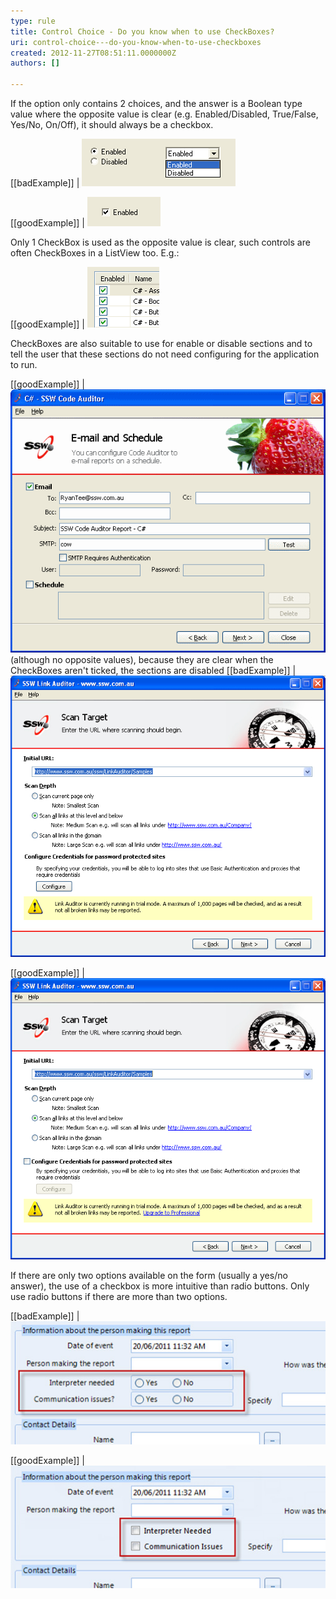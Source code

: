 ```yaml
---
type: rule
title: Control Choice - Do you know when to use CheckBoxes?
uri: control-choice---do-you-know-when-to-use-checkboxes
created: 2012-11-27T08:51:11.0000000Z
authors: []

---
```


If the option only contains 2 choices, and the answer is a Boolean type value where the opposite value is clear (e.g. Enabled/Disabled, True/False, Yes/No, On/Off), it should always be a checkbox.

[[badExample]]
| ![ Bad Example - Boolean options not using CheckBox](../../assets/NotUsingCheckBox.gif)

[[goodExample]]
| ![ Good Example - A CheckBox is used for Boolean type value ](../../assets/UsingCheckBox.gif)

Only 1 CheckBox is used as the opposite value is clear, such controls are often CheckBoxes in a ListView too. E.g.:

[[goodExample]]
| ![ Good Example - CheckBoxes in a ListView](../../assets/CheckBoxesInListView.gif)

CheckBoxes are also suitable to use for enable or disable sections and to tell the user that these sections do not need configuring for the application to run.

[[goodExample]]
| ![ Good Example - CheckBoxes are used ](../../assets/CheckBoxSection.gif)
(although no opposite values), because they are clear when the CheckBoxes aren't ticked, the sections are disabled
[[badExample]]
| ![ Bad Example - This screen implies that Configuring Credentials is required](../../assets/UseCheckBoxBad.gif)

[[goodExample]]
| ![ Good Example - This screen uses a CheckBox to signify that Configure Credentials is optional](../../assets/UseCheckBoxGood.gif)

If there are only two options available on the form (usually a yes/no answer), the use of a checkbox is more intuitive than radio buttons. Only use radio buttons if there are more than two options.

[[badExample]]
| ![ Bad Example – Radio buttons are not appropriate when there are only two options](../../assets/radio-for-two-options.jpg)

[[goodExample]]
| ![ Good Example – These yes/no questions have a better representation with checkboxes](../../assets/checkbox-for-two-options.jpg)
